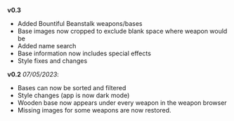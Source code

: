 **v0.3**
- Added Bountiful Beanstalk weapons/bases
- Base images now cropped to exclude blank space where weapon would be
- Added name search
- Base information now includes special effects
- Style fixes and changes

**v0.2** *07/05/2023*:
- Bases can now be sorted and filtered
- Style changes (app is now dark mode)
- Wooden base now appears under every weapon in the weapon browser
- Missing images for some weapons are now restored.